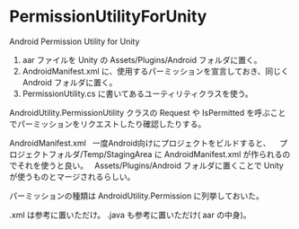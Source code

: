 # PermissionUtilityForUnity
Android Permission Utility for Unity


1. aar ファイルを Unity の Assets/Plugins/Android フォルダに置く。
2. AndroidManifest.xml に、使用するパーミッションを宣言しておき、同じく Android フォルダに置く。
3. PermissionUtility.cs に書いてあるユーティリティクラスを使う。


AndroidUtility.PermissionUtility クラスの
Request や IsPermitted を呼ぶことでパーミッションをリクエストしたり確認したりする。


  AndroidManifest.xml
    一度Android向けにプロジェクトをビルドすると、
    プロジェクトフォルダ/Temp/StagingArea に AndroidManifest.xml が作られるのでそれを使うと良い。
    Assets/Plugins/Android フォルダに置くことで Unity が使うものとマージされるらしい。


パーミッションの種類は AndroidUtility.Permission に列挙しておいた。


.xml は参考に置いただけ。
.java も参考に置いただけ( aar の中身)。

